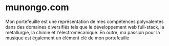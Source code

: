 # munongo.com
Mon portefeuille est une représentation de mes compétences polyvalentes dans des domaines diversifiés tels que le développement web full-stack, la métallurgie, la chimie et l'électromécanique. En outre, ma passion pour la musique est également un élément clé de mon portefeuille
